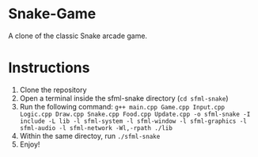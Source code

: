 # Snake-Game
 
A clone of the classic Snake arcade game.

# Instructions

1. Clone the repository
2. Open a terminal inside the sfml-snake directory (`cd sfml-snake`)
3. Run the following command:
`g++ main.cpp Game.cpp Input.cpp Logic.cpp Draw.cpp Snake.cpp Food.cpp Update.cpp -o sfml-snake -I include -L lib -l sfml-system -l sfml-window -l sfml-graphics -l sfml-audio -l sfml-network -Wl,-rpath ./lib`
4. Within the same directoy, run `./sfml-snake`
5. Enjoy!
